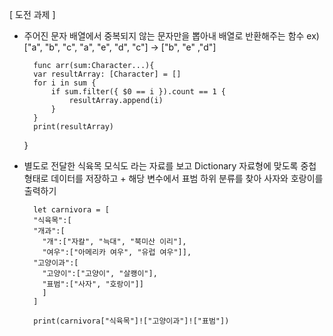 [ 도전 과제 ]

- 주어진 문자 배열에서 중복되지 않는 문자만을 뽑아내 배열로 반환해주는 함수 ex) ["a", "b", "c", "a", "e", "d", "c"]  ->  ["b", "e" ,"d"]


		func arr(sum:Character...){
	    var resultArray: [Character] = []
	    for i in sum {
	        if sum.filter({ $0 == i }).count == 1 {
	            resultArray.append(i)
	        }
	    }
	    print(resultArray)
	}

- 별도로 전달한 식육목 모식도 라는 자료를 보고 Dictionary 자료형에 맞도록 중첩형태로 데이터를 저장하고  + 해당 변수에서 표범 하위 분류를 찾아 사자와 호랑이를 출력하기

		let carnivora = [
		"식육목":[
	    "개과":[
	      "개":["자칼", "늑대", "북미산 이리"],
	      "여우":["아메리카 여우", "유럽 여우"]],
	    "고양이과":[
	      "고양이":["고양이", "살쾡이"],
	      "표범":["사자", "호랑이"]]
		  ]
		]

		print(carnivora["식육목"]!["고양이과"]!["표범"])